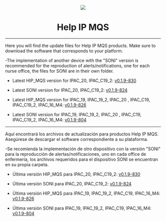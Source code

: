 <p align="center">
  <img src="https://surix.net/images/logo-scrolled.png" />
</p>

# <h1 align="center">Help IP MQS</h1>

---

Here you will find the update files for Help IP MQS products. Make sure to download the software that corresponds to your platform.

-The implementation of another device with the "SONI" version is recommended for the reproduction of alerts/notifications, one for each nurse office, the files for SONI are in their own folder.

- Latest HIP_MQS version for IPAC_20, IPAC_C19_2: [v0.1.9-830](https://github.com/surixArg/help_ip/tree/main/HIP_MQS/v0.1.9-830)
  
- Latest SONI version for IPAC_20, IPAC_C19_2: [v0.1.9-824](https://github.com/surixArg/help_ip/tree/main/HIP_MQS/v0.1.9-830/v0.1.9-824-SONI)

- Latest HIP_MQS version for IPAC_19, IPAC_19_2, IPAC_20 , IPAC_C19, IPAC_C19_2, IPAC_16_M4: [v0.1.9-826](https://github.com/surixArg/help_ip/tree/main/HIP_MQS/v0.1.9-826)
  
- Latest SONI version for IPAC_19, IPAC_19_2, IPAC_20 , IPAC_C19, IPAC_C19_2, IPAC_16_M4: [v0.1.9-804](https://github.com/surixArg/help_ip/tree/main/HIP_MQS/v0.1.9-805/v0.1.9-804_SONI)

---

Aquí encontrará los archivos de actualización para productos Help IP MQS. Asegúrese de descargar el software correspondiente a su plataforma.

-Se recomienda la implementación de otro dispositivo con la versión "SONI" para la reproducción de alertas/notificaciones, uno en cada office de enfermería, los archivos requeridos para el dispositivo SONI se encuentran en su propia carpeta.

- Última versión HIP_MQS para IPAC_20, IPAC_C19_2: [v0.1.9-830](https://github.com/surixArg/help_ip/tree/main/HIP_MQS/v0.1.9-830)

- Última versión SONI para IPAC_20, IPAC_C19_2: [v0.1.9-824](https://github.com/surixArg/help_ip/tree/main/HIP_MQS/v0.1.9-830/v0.1.9-824-SONI)

- Última versión HIP_MQS para IPAC_19, IPAC_19_2, IPAC_C19, IPAC_16_M4: [v0.1.9-826](https://github.com/surixArg/help_ip/tree/main/HIP_MQS/v0.1.9-826)

- Última versión SONI para IPAC_19, IPAC_19_2, IPAC_C19, IPAC_16_M4: [v0.1.9-804](https://github.com/surixArg/help_ip/tree/main/HIP_MQS/v0.1.9-805/v0.1.9-804_SONI)
